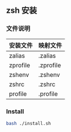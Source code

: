 ## zsh 安装

### 文件说明

|安装文件|映射文件|
|----|----|
|zalias | .zalias |
|zprofile | .zprofile |
|zshenv | .zshenv |
|zshrc | .zshrc |
|profile | .profile |

### Install

```bash
bash ./install.sh
```
